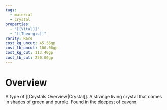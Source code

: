 ```yaml
---
tags:
  - material
  - crystal
properties:
  - "[[Vital]]"
  - "[[Theurgic]]"
rarity: Rare
cost_kg_uncut: 45.36gp
cost_lb_uncut: 100.00gp
cost_kg_cut: 113.40gp
cost_lb_cut: 250.00gp
---
```

# Overview
A type of [[Crystals Overview|Crystal]]. A strange living crystal that comes in shades of green and purple. Found in the deepest of cavern.